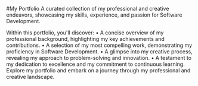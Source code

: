 #My Portfolio
A curated collection of my professional and creative endeavors, showcasing my skills, experience, and passion for Software Development.

Within this portfolio, you'll discover:
• A concise overview of my professional background, highlighting my key achievements and contributions.
• A selection of my most compelling work, demonstrating my proficiency in Software Development.
• A glimpse into my creative process, revealing my approach to problem-solving and innovation.
• A testament to my dedication to excellence and my commitment to continuous learning.
Explore my portfolio and embark on a journey through my professional and creative landscape.
